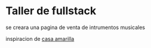# Taller de fullstack

se creara una pagina de venta de intrumentos musicales

inspiracion de [casa amarilla](https://www.casamarilla.cl/)

